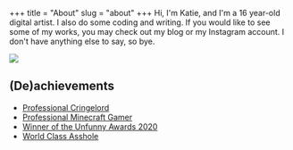 +++
title = "About"
slug = "about"
+++
Hi, I'm Katie, and I'm a 16 year-old digital artist. I also do some coding and writing. If you would like to see some of my works, you may check out my blog or my Instagram account. I don't have anything else to say, so bye.

![](https://media.discordapp.net/attachments/694128442458767510/724870732227543040/SPOILER_gay.jpg)

## **(De)achievements**
- [Professional Cringelord](https://www.youtube.com/watch?v=dQw4w9WgXcQ)
- [Professional Minecraft Gamer](https://www.youtube.com/watch?v=dQw4w9WgXcQ)
- [Winner of the Unfunny Awards 2020](https://www.youtube.com/watch?v=dQw4w9WgXcQ)
- [World Class Asshole](https://www.youtube.com/watch?v=dQw4w9WgXcQ)
